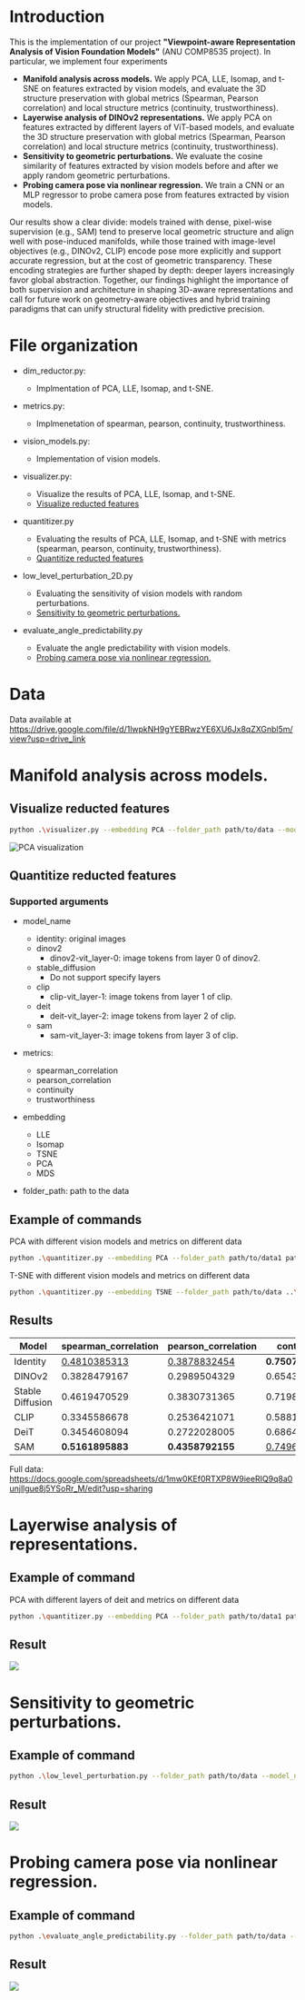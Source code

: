  # Introduction

This is the implementation of our project **"Viewpoint-aware Representation Analysis of Vision Foundation Models"** (ANU COMP8535 project). In particular, we implement four experiments
- **Manifold analysis across models.** We apply PCA, LLE, Isomap, and t-SNE on features extracted by vision models, and evaluate the 3D structure preservation with global metrics (Spearman, Pearson correlation) and local structure metrics (continuity, trustworthiness).
- **Layerwise analysis of DINOv2 representations.**
    We apply PCA on features extracted by different layers of ViT-based models, and evaluate the 3D structure preservation with global metrics (Spearman, Pearson correlation) and local structure metrics (continuity, trustworthiness).
- **Sensitivity to geometric perturbations.** We evaluate the cosine similarity of features extracted by vision models before and after we apply random geometric perturbations.
- **Probing camera pose via nonlinear regression.**
    We train a CNN or an MLP regressor to probe camera pose from features extracted by vision models.

Our results show a clear divide: models trained with dense, pixel-wise supervision (e.g., SAM) tend to preserve local geometric structure and align well with pose-induced manifolds, while those trained with image-level objectives (e.g., DINOv2, CLIP) encode pose more explicitly and support accurate regression, but at the cost of geometric transparency. These encoding strategies are further shaped by depth: deeper layers increasingly favor global abstraction. Together, our findings highlight the importance of both supervision and architecture in shaping 3D-aware representations and call for future work on geometry-aware objectives and hybrid training paradigms that can unify structural fidelity with predictive precision.
 
 # File organization

 - dim_reductor.py:
    - Implmentation of PCA, LLE, Isomap, and t-SNE.

- metrics.py:
    - Implmenetation of spearman, pearson, continuity, trustworthiness.

- vision_models.py:
    - Implementation of vision models.

- visualizer.py:
    - Visualize the results of PCA, LLE, Isomap, and t-SNE.
    - [Visualize reducted features](#visualize-reducted-features)

- quantitizer.py
    - Evaluating the results of PCA, LLE, Isomap, and t-SNE with metrics (spearman, pearson, continuity, trustworthiness).
    - [Quantitize reducted features](#quantitize-reducted-features)

- low_level_perturbation_2D.py
    - Evaluating the sensitivity of vision models with random perturbations.
    - [Sensitivity to geometric perturbations.](#sensitivity-to-geometric-perturbations)

- evaluate_angle_predictability.py
    - Evaluate the angle predictability with vision models.
    - [Probing camera pose via nonlinear regression.](#probing-camera-pose-via-nonlinear-regression)

# Data

Data available at https://drive.google.com/file/d/1lwpkNH9gYEBRwzYE6XU6Jx8qZXGnbl5m/view?usp=drive_link
 
 # Manifold analysis across models.

 ## Visualize reducted features

```bash
python .\visualizer.py --embedding PCA --folder_path path/to/data --model_name identity dinov2 stable_diffusion clip deit sam --save_path ..\fig
```

![PCA visualization](./fig/PCA_visualization_20250514_000647.png)

## Quantitize reducted features

### Supported arguments

- model_name
    - identity: original images
    - dinov2
        - dinov2-vit_layer-0: image tokens from layer 0 of dinov2.
    - stable_diffusion
        - Do not support specify layers
    - clip
        - clip-vit_layer-1: image tokens from layer 1 of clip.
    - deit
        - deit-vit_layer-2: image tokens from layer 2 of clip.
    - sam
        - sam-vit_layer-3: image tokens from layer 3 of clip.

- metrics:
    - spearman_correlation
    - pearson_correlation
    - continuity
    - trustworthiness

- embedding
    - LLE
    - Isomap
    - TSNE
    - PCA
    - MDS

- folder_path: path to the data

## Example of commands

PCA with different vision models and metrics on different data
```bash
python .\quantitizer.py --embedding PCA --folder_path path/to/data1 path/to/data2 --model_name identity dinov2 stable_diffusion clip deit sam --metrics spearman_correlation pearson_correlation continuity trustworthiness
```

T-SNE with different vision models and metrics on different data
```bash
python .\quantitizer.py --embedding TSNE --folder_path path/to/data ..\Desk_food\render ..\Excavator\render ..\Rhino\render ..\room2\render desk room --model_name identity dinov2 stable_diffusion clip deit sam --metrics spearman_correlation pearson_correlation continuity trustworthiness
```



## Results

| Model | spearman_correlation | pearson_correlation | continuity | trustworthiness | Average |
|---|---|---|---|---|---|
| Identity | <ins>0.4810385313</ins> | <ins>0.3878832454</ins> | **0.7507984774** | <ins>0.8104647524</ins> | <ins>0.6075462516</ins> |
| DINOv2 | 0.3828479167 | 0.2989504329 | 0.6543015981 | 0.7755273736 | 0.5279068303 |
| Stable Diffusion | 0.4619470529 | 0.3830731365 | 0.7198126338 | 0.7845092635 | 0.5873355216 |
| CLIP | 0.3345586678 | 0.2536421071 | 0.5881998197 | 0.7244606021 | 0.4752152992 |
| DeiT | 0.3454608094 | 0.2722028005 | 0.6864571678 | 0.7316427498 | 0.5089408819 |
| SAM | **0.5161895883** | **0.4358792155** | <ins>0.7496740198</ins> | **0.8215865546** | **0.6308323445** |

Full data: https://docs.google.com/spreadsheets/d/1mw0KEf0RTXP8W9ieeRIQ9q8a0unjllgue8j5YSoRr_M/edit?usp=sharing

# Layerwise analysis of representations.

## Example of command
PCA with different layers of deit and metrics on different data
```bash
python .\quantitizer.py --embedding PCA --folder_path path/to/data1 path/to/data2 --model_name deit-vit_layer-0 deit-vit_layer-2 deit-vit_layer-4 deit-vit_layer-6 deit-vit_layer-8 deit-vit_layer-10 deit --metrics spearman_correlation pearson_correlation continuity trustworthiness
```

## Result
![](./fig/3d_structure_preservation.png)


# Sensitivity to geometric perturbations.

## Example of command

```bash
python .\low_level_perturbation.py --folder_path path/to/data --model_name identity stable_diffusion clip deit sam dinov2 dinov2-layer-0 dinov2-layer-4 dinov2-layer-9 dinov2-layer-14 dinov2-layer-19 dinov2-layer-24 dinov2-layer-29 dinov2-layer-34 dinov2-layer-39  --save_path ..\fig
```

## Result

![](./fig/perturbation_sensitivity.png)


# Probing camera pose via nonlinear regression.

## Example of command
```bash
python .\evaluate_angle_predictability.py --folder_path path/to/data --model_name identity stable_diffusion clip deit sam dinov2 dinov2-layer-0 dinov2-layer-4 dinov2-layer-9 dinov2-layer-14 dinov2-layer-19 dinov2-layer-24 dinov2-layer-29 dinov2-layer-34 dinov2-layer-39 --save_path ..\fig
```

## Result
![](fig/angle_predictability.png)